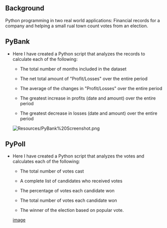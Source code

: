 ## Background

Python programming in two real world applications: Financial records for a company and helping a small rual town count
votes from an election. 


## PyBank

* Here I have created a Python script that analyzes the records to calculate each of the following:

  * The total number of months included in the dataset

  * The net total amount of "Profit/Losses" over the entire period

  * The average of the changes in "Profit/Losses" over the entire period

  * The greatest increase in profits (date and amount) over the entire period

  * The greatest decrease in losses (date and amount) over the entire period
  
  ![Resources/PyBank%20Screenshot.png](Resources/PyBank%20Screenshot.png)


## PyPoll


* Here I have created a Python script that analyzes the votes and calculates each of the following:

  * The total number of votes cast

  * A complete list of candidates who received votes

  * The percentage of votes each candidate won

  * The total number of votes each candidate won

  * The winner of the election based on popular vote.
  
  [image](Resources/PyPoll%20Screenshot.png)
